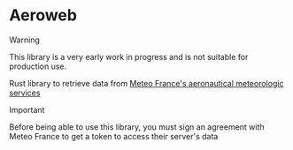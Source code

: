 # Aeroweb

> [!WARNING]
> This library is a very early work in progress and is not suitable for production use.

Rust library to retrieve data from [Meteo France's aeronautical meteorologic services](https://aviation.meteo.fr/)

> [!IMPORTANT]
> Before being able to use this library, you must sign an agreement with Meteo France to get a token to access their 
> server's data
